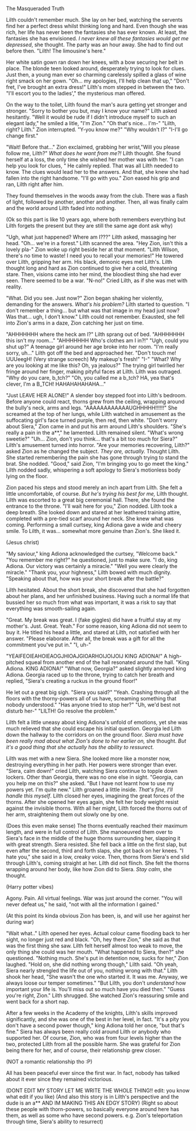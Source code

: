 The Masqueraded Truth
  
  Lilth couldn't remember much. She lay on her bed, watching the servents find her a perfect dress whilst thinking long and hard. Even though she was rich, her life has never been the fantasies she has ever known. At least, the fantasies she has envisioned. *I never knew all these fantasies would get me depressed*, she thought. The party was an hour away. She had to find out before then.
  "Lilth! The limousine's here." 
  
  Her white satin gown ran down her knees, with a bow securing her belt in place. The blonde teen looked around, desperately trying to look for clues. Just then, a young man ever so charming carelessly spilled a glass of wine right smack on her gown.
  "Oh... my apologies, I'll help clean that up,"
  "Don't fret, I've brought an extra dress!" Lilth's mom stepped in between the two.
  "I'll escort you to the ladies'," the mysterious man offered.
  
  On the way to the toilet, Lilth found the man's aura getting yet stronger and stronger. 
  "Sorry to bother you but, may I know your name?" Lilth asked hesitantly.
  "Well it would be rude if I didn't introduce myself to such an elegant lady," he smiled a litle, "I'm Zion."
  "Oh that's nice... I'm-"
  "Lilth, right? Lilth." Zion interrupted.
  "Y-you know me?" 
  "Why wouldn't I?"
  "I-I'll go change first."
  
  "Wait! Before that..." Zion exclaimed, grabbing her wrist,"Will you please follow me, Lilth?"
  *What does he want from me?!* Lilth thought. She found herself at a loss, the only time she wished her mother was with her.
  "I can help you look for clues, " He calmly replied.
  That was all Lilth needed to know. The clues would lead her to the answers. And that, she knew she had fallen into the right handsome. 
  "I'll go with you."
  Zion eased his grip and ran, Lilth right after him. 
  
  They found themselves in the woods away from the club. There was a flash of light, followed by another, another and another. Then, all was finally calm and the world around Lilth faded into nothing.
  
  (Ok so this part is like 10 years ago, where both remembers everything but Lilth forgets the present but they are still the same age dont ask why)
  
  "Ugh, what just happened? Where am I???" Lilth asked, massaging her head. 
  "Oh... we're in a forest." Lilth scanned the area. 
  "Hey Zion, isn't this a lovely pla-" 
  Zion woke up right beside her at that moment. 
  "Lilth Wilson, there's no time to waste! I need you to recall your memories!" He towered over Lilth, gripping her arm. His black, demonic eyes met Lilth's.
  Lilth thought long and hard as Zion continued to give her a cold, threatening stare. Then, visions came into her mind, the bloodiest thing she had ever seen. There seemed to be a war.
  "N-no!" Cried Lilth, as if she was met with reality. 
  
  "What. Did you see. Just now?" Zion began shaking her violently, demanding for the answers. 
  *What's his problem?* Lilth started to question.
  "I don't remember a thing... but what was that image in my head just now? Was that... ugh, I don't know."
  Lilth could not remember. Exausted, she fell into Zion's arms in a daze, Zion catching her just on time.
  
  "AHHHHHHH where the heck am I?" Lilth sprang out of bed. 
  "AHHHHHHH this isn't my room..." 
  "AHHHHHHH Who's clothes am I in?!" 
  "Ugh, could you shut up?" A teenage girl around her age broke into her room. 
  "I'm really sorry, uh..." Lilth got off the bed and approached her.
  "Don't touch me! UUUeegH! (Very strange screech) My makeup's fresh!"
  "I-"
  "What? Why are you looking at me like this? Oh, ya jealous?" The trying girl twirlled her fringe around her finger, making pityful faces at Lilth.
  Lilth was outraged.
  "Why do you care, b_tch?"
  "Oh, you called me a b_tch? HA, yea that's clever, I'm a B_TCH! HAHAHAHAHAHA..."
  
  "Just LEAVE HER ALONE!" A slender boy stepped foot into Lilth's bedroom. Before anyone could react, thorns grew from the ceiling, wrapping around the bully's neck, arms and legs. 
  "AAAAAAAAAAAAUGHHHHH!!!!!!" She screamed at the top of her lungs, while Lilth watched in amusement as the suffocating girl's face turned purple, then red, then white.
  "Don't worry about Siera," Zion came in and put his arm around Lilth's shoulders.
  "She's really a pain in the a**," he lamented. 
  Lilth remained silent.
  "What's wrong sweetie?"
  "Uh... Zion, don't you think... that's a bit too much for Siera?" Lilth's amusement turned into horror. 
  "Are your memories recovering, Lilth?" asked Zion as he changed the subject. 
  *They are, actually.* Thought Lilth. She started remembering the pain she has gone through trying to stand the brat.
  She nodded. 
  "Good," said Zion, "I'm bringing you to go meet the king."
  Lilth nodded sadly, whispering a soft apology to Siera's motionless body lying on the floor.
  
  Zion paced his steps and stood merely an inch apart from Lilth. She felt a little uncomfortable, of course. *But he's trying his best for me,* Lilth thought.
  Lilth was escorted to a great big ceremonial hall. There, she found the entrance to the throne. 
  "I'll wait here for you," Zion nodded. 
  Lilth took a deep breath. She looked down and stared at her leathered training attire, completed with a pre-tied scarf around her neck. She knew what was coming. 
  Performing a small curtsey, king Adiona gave a wide and cheery smile. To Lilth, it was... somewhat more genuine than Zion's. She liked it. 
  
(Jesus christ)
  
  "My saviour," king Adiona acknowledged the curtsey, "Welcome back."
  "You remember me right?" he questioned, just to make sure.
  "I do, king Adiona. Our victory was certainly a miracle." 
  "Well you were clearly the miracle."
  "Thank you, your highness," Lilth bowed with much dignity.
  "Speaking about that, how was your short break after the battle?"
  
  Lilth hesitated. About the short break, she discovered that she had forgotten about her plans, and her unfinished business. Having such a normal life that bussied her so much from what was important, it was a risk to say that everything was smooth-sailing again.
  
  "Great. My break was great. I (fake giggles) did have a fruitful stay at my mother's. Just. Great. Yeah."
  For some reason, king Adiona did not seem to buy it. He titled his head a little, and stared at Lilth, not satisfied with her answer.
  "Please elaborate. After all, the break was a gift for all the commitment you've put in."
  "I, uh-"
  
  "YEAIFEOIEAHOIEAOGJHIOAJGIOARHOIJOIJOIJ KING ADIONA!"
  A high-pitched squeal from another end of the hall resonated around the hall. 
  "King Adiona. KING ADIONA!" 
  "What now, Georgia?" asked slightly annoyed king Adiona.
  Georgia raced up to the throne, trying to catch her breath and replied, "Siera's creating a ruckus in the ground floor!"
  
  He let out a great big sigh. 
  "Siera you said?"
  "Yeah. Crashing through all the floors with the thorny-powers all of us have, screaming something that nobody understood."
  "Has anyone tried to stop her?"
  "Uh, we'd best not disturb her-"
  "LILTH! Go resolve the problem."
  
  Lilth felt a little uneasy about king Adiona's unfold of emotions, yet she was much relieved that she could escape his initial question. Georgia led Lilth down the hallway to the corridors on on the ground floor. *Siera must have been really mad about what Zion's done to her earlier on,* she thought. *But it's a good thing that she actually has the ability to ressurect.*
  
  Lilth was met with a new Siera. She looked more like a monster now, destroying everything in her path. Her powers were stronger than ever.
  "Siera, calm down!" cried Lilth, watching Siera continue to topple down lockers. Other than Georgia, there was no one else in sight.
  "Georgia, can you help me on this?" she asked.
  "But I have not learnt how to use my powers yet. I'm quite new."
  Lilth groaned a little inside. *That's fine, I'll handle this myself*. Lilth closed her eyes, imagining the great forces of the thorns. After she opened her eyes again, she felt her body weight resist against the invisible thorns. With all her might, Lilth forced the thorns out of her arm, straightening them out slowly one by one.  
  
(Does this even make sense)
  The thorns eventually reached their maximum length, and were in full control of Lilth. She manoeuvred them over to Siera's face in the middle of the huge thorns surrounding her, slapping it with great strength.
  Siera resisted. She fell back a little on the first slap, but even after the second, third and forth slaps, she got back on her knees. 
  "I hate you," she said in a low, creaky voice.
  Then, thorns from Siera's end slid through Lilth's, coming straight at her.
  Lilth did not flinch. She felt the thorns wrapping around her body, like how Zion did to Siera. *Stay calm*, she thought.
  
  (Harry potter vibes)
  
  Agony. Pain. All virtual feelings. War was just around the corner. "You will never defeat us," he said, "not with all the information I gained."
  
(At this point its kinda obvious Zion has been, is, and will use her against her during war)
  
  "Wait what.." Lilth opened her eyes. Actual colour came flooding back to her sight, no longer just red and black.
  "Oh, hey there Zion," she said as that was the first thing she saw. Lilth felt herself almost too weak to move, the only thing she could was her mouth. 
  "What happened to Siera, then?" she questioned.
  "Nothing much. She's put in detention now, sucks for her," Zion laughed.
  "Hold on, she did nothing wrong though," Lilth said.
  "Oh yeah, Siera nearly strengled the life out of you, nothing wrong with that."
  Lilth shook her head, "She wasn't the one who started it. It was me. Anyway, we always loose our temper sometimes."
  "But Lilth, you don't *understand* how important your life is. You'll miss out so much have you died then."
  "Guess you're right, Zion." Lilth shrugged.
  She watched Zion's reassuring smile and went back for a short nap.
  
  After a few weeks in the Academy of the knights, Lilth's skills improved significantly, and she was one of the best in her level, in fact.
  "It's a pity you don't have a second power though," king Adiona told her once, "but that's fine."
  Siera has always been really cold around Lilth or anybody who supported her. Of course, Zion, who was from four levels higher than the two, protected Lilth from all the possible harm. She was grateful for Zion being there for her, and of course, their relationship grew closer.
  
(NOT a romantic relationship tho :P)
  
  All has been peaceful ever since the first war. In fact, nobody has talked about it ever since they remained victorious.
   
  
  
  (DONT EDIT MY STORY LET ME WRITE THE WHOLE THING!! edit: you know what edit if you like)
  (And also this story is in Lilth's perspective and the dude is an a** AND IM MAKING THIS AN EDGY STORY)
  (Right so about these people with thorn-powers, so basically everyone around here has them, as well as some who have second powers. e.g. Zion's teleportation through time, Siera's ability to resurrect)  
